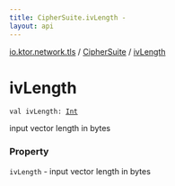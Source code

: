 ```yaml
---
title: CipherSuite.ivLength - 
layout: api
---
```


<div class='api-docs-breadcrumbs'><a href="../index.html">io.ktor.network.tls</a> / <a href="index.html">CipherSuite</a> / <a href="./iv-length.html">ivLength</a></div>

# ivLength

<div class="signature"><code><span class="keyword">val </span><span class="identifier">ivLength</span><span class="symbol">: </span><a href="https://kotlinlang.org/api/latest/jvm/stdlib/kotlin/-int/index.html"><span class="identifier">Int</span></a></code></div>

input vector length in bytes

### Property

<code>ivLength</code> - input vector length in bytes